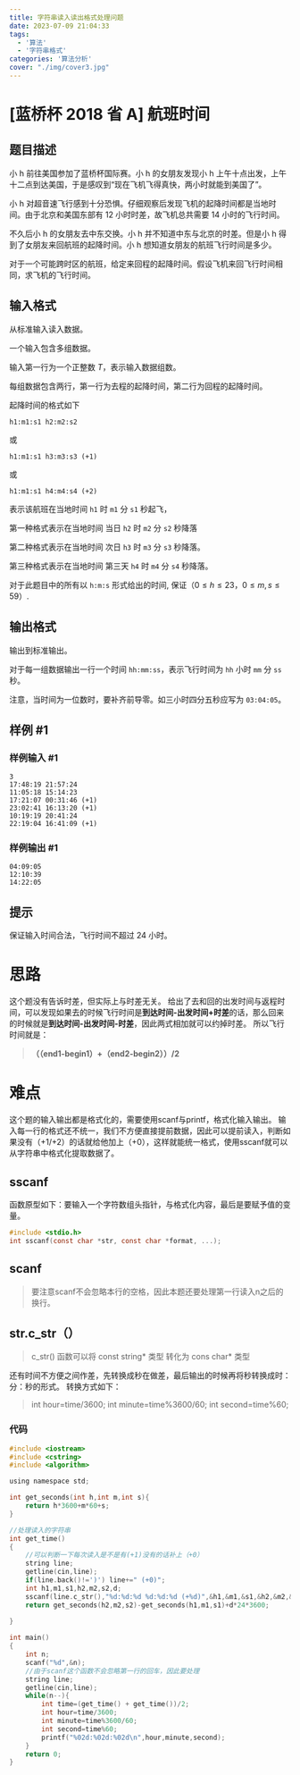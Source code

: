 ```yaml
---
title: 字符串读入读出格式处理问题
date: 2023-07-09 21:04:33
tags:
  - '算法'
  - '字符串格式'
categories: '算法分析'
cover: "./img/cover3.jpg"
---
```


# [蓝桥杯 2018 省 A] 航班时间

## 题目描述

小 h 前往美国参加了蓝桥杯国际赛。小 h 的女朋友发现小 h 上午十点出发，上午十二点到达美国，于是感叹到“现在飞机飞得真快，两小时就能到美国了”。

小 h 对超音速飞行感到十分恐惧。仔细观察后发现飞机的起降时间都是当地时间。由于北京和美国东部有 $12$ 小时时差，故飞机总共需要 $14$ 小时的飞行时间。

不久后小 h 的女朋友去中东交换。小 h 并不知道中东与北京的时差。但是小 h 得到了女朋友来回航班的起降时间。小 h 想知道女朋友的航班飞行时间是多少。

对于一个可能跨时区的航班，给定来回程的起降时间。假设飞机来回飞行时间相同，求飞机的飞行时间。

## 输入格式

从标准输入读入数据。

一个输入包含多组数据。

输入第一行为一个正整数 $T$，表示输入数据组数。

每组数据包含两行，第一行为去程的起降时间，第二行为回程的起降时间。

起降时间的格式如下

```h1:m1:s1 h2:m2:s2```

或

```h1:m1:s1 h3:m3:s3 (+1)```

或

```h1:m1:s1 h4:m4:s4 (+2)```

表示该航班在当地时间 `h1` 时 `m1` 分 `s1` 秒起飞，

第一种格式表示在当地时间 当日 `h2` 时 `m2` 分 `s2` 秒降落

第二种格式表示在当地时间 次日 `h3` 时 `m3` 分 `s3` 秒降落。

第三种格式表示在当地时间 第三天 `h4` 时 `m4` 分 `s4` 秒降落。

对于此题目中的所有以 `h:m:s` 形式给出的时间, 保证（$0\le h\le23$，$0\le m,s\le59$）.

## 输出格式

输出到标准输出。

对于每一组数据输出一行一个时间 `hh:mm:ss`，表示飞行时间为 `hh` 小时 `mm` 分 `ss` 秒。

注意，当时间为一位数时，要补齐前导零。如三小时四分五秒应写为 `03:04:05`。

## 样例 #1

### 样例输入 #1

```
3
17:48:19 21:57:24
11:05:18 15:14:23
17:21:07 00:31:46 (+1)
23:02:41 16:13:20 (+1)
10:19:19 20:41:24
22:19:04 16:41:09 (+1)
```

### 样例输出 #1

```
04:09:05
12:10:39
14:22:05
```

## 提示

保证输入时间合法，飞行时间不超过 $24$ 小时。

# 思路
这个题没有告诉时差，但实际上与时差无关。
给出了去和回的出发时间与返程时间，可以发现如果去的时候飞行时间是**到达时间-出发时间+时差**的话，那么回来的时候就是**到达时间-出发时间-时差**，因此两式相加就可以约掉时差。
所以飞行时间就是：
> **（（end1-begin1）+（end2-begin2））/2**
# 难点
这个题的输入输出都是格式化的，需要使用scanf与printf，格式化输入输出。
输入每一行的格式还不统一，我们不方便直接提前数据，因此可以提前读入，判断如果没有（+1/+2）的话就给他加上（+0），这样就能统一格式，使用sscanf就可以从字符串中格式化提取数据了。
## sscanf
函数原型如下：要输入一个字符数组头指针，与格式化内容，最后是要赋予值的变量。
```c
#include <stdio.h>
int sscanf(const char *str, const char *format, ...);
```
## scanf
>要注意scanf不会忽略本行的空格，因此本题还要处理第一行读入n之后的换行。

## str.c_str（）
> c_str() 函数可以将 const string* 类型 转化为 cons char* 类型

还有时间不方便之间作差，先转换成秒在做差，最后输出的时候再将秒转换成时：分：秒的形式。
转换方式如下：
>   int hour=time/3600;
        int minute=time%3600/60;
        int second=time%60;
### 代码
```c
#include <iostream>
#include <cstring>
#include <algorithm>

using namespace std;

int get_seconds(int h,int m,int s){
    return h*3600+m*60+s;
}

//处理读入的字符串
int get_time()
{
    //可以判断一下每次读入是不是有(+1)没有的话补上（+0）
    string line;
    getline(cin,line);
    if(line.back()!=')') line+=" (+0)";
    int h1,m1,s1,h2,m2,s2,d;
    sscanf(line.c_str(),"%d:%d:%d %d:%d:%d (+%d)",&h1,&m1,&s1,&h2,&m2,&s2,&d);
    return get_seconds(h2,m2,s2)-get_seconds(h1,m1,s1)+d*24*3600;
    
}

int main()
{
    int n;
    scanf("%d",&n);
    //由于scanf这个函数不会忽略第一行的回车，因此要处理
    string line;
    getline(cin,line);
    while(n--){
        int time=(get_time() + get_time())/2;
        int hour=time/3600;
        int minute=time%3600/60;
        int second=time%60;
        printf("%02d:%02d:%02d\n",hour,minute,second);
    }
    return 0;
}
```